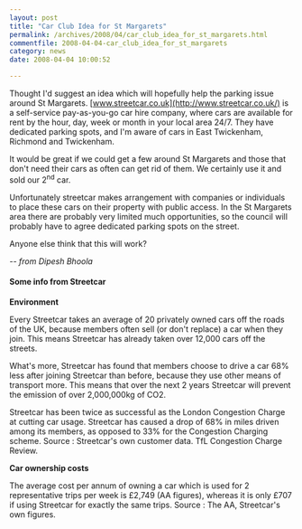 ```yaml
---
layout: post
title: "Car Club Idea for St Margarets"
permalink: /archives/2008/04/car_club_idea_for_st_margarets.html
commentfile: 2008-04-04-car_club_idea_for_st_margarets
category: news
date: 2008-04-04 10:00:52

---
```


Thought I'd suggest an idea which will hopefully help the parking issue around St Margarets. [www.streetcar.co.uk](http://www.streetcar.co.uk/) is a self-service pay-as-you-go car hire company, where cars are available for rent by the hour, day, week or month in your local area 24/7. They have dedicated parking spots, and I'm aware of cars in East Twickenham, Richmond and Twickenham.

It would be great if we could get a few around St Margarets and those that don't need their cars as often can get rid of them. We certainly use it and sold our 2<sup>nd</sup> car.

Unfortunately streetcar makes arrangement with companies or individuals to place these cars on their property with public access. In the St Margarets area there are probably very limited much opportunities, so the council will probably have to agree dedicated parking spots on the street.

Anyone else think that this will work?

<cite> -- from Dipesh Bhoola</cite>

#### Some info from Streetcar

**Environment**

Every Streetcar takes an average of 20 privately owned cars off the roads of the UK, because members often sell (or don't replace) a car when they join. This means Streetcar has already taken over 12,000 cars off the streets.

What's more, Streetcar has found that members choose to drive a car 68% less after joining Streetcar than before, because they use other means of transport more. This means that over the next 2 years Streetcar will prevent the emission of over 2,000,000kg of CO2.

Streetcar has been twice as successful as the London Congestion Charge at cutting car usage. Streetcar has caused a drop of 68% in miles driven among its members, as opposed to 33% for the Congestion Charging scheme. Source : Streetcar's own customer data. TfL Congestion Charge Review.

**Car ownership costs**

The average cost per annum of owning a car which is used for 2 representative trips per week is £2,749 (AA figures), whereas it is only £707 if using Streetcar for exactly the same trips. Source : The AA, Streetcar's own figures.
